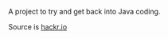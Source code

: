 A project to try and get back into Java coding.

Source is [hackr.io](https://hackr.io/blog/how-to-build-a-java-chat-app)


